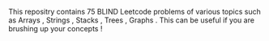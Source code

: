 This repositry contains 75 BLIND Leetcode problems of various topics such as Arrays , Strings , Stacks , Trees , Graphs . This can be useful if you are brushing up your concepts !
